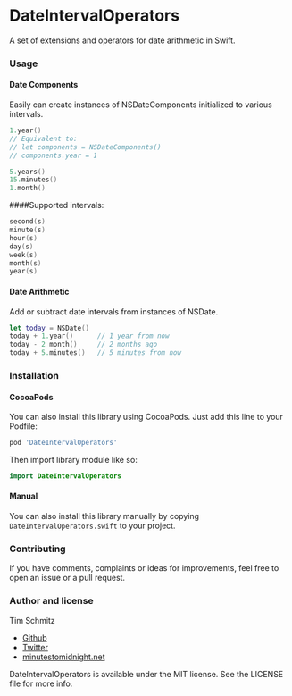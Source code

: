 # DateIntervalOperators
A set of extensions and operators for date arithmetic in Swift.

### Usage

#### Date Components
Easily can create instances of NSDateComponents initialized to various intervals.
```swift
1.year()
// Equivalent to:
// let components = NSDateComponents()
// components.year = 1

5.years()
15.minutes()
1.month()
```
####Supported intervals:
```swift
second(s)
minute(s)
hour(s)
day(s)
week(s)
month(s)
year(s)
```

#### Date Arithmetic
Add or subtract date intervals from instances of NSDate.
```swift
let today = NSDate()
today + 1.year()      // 1 year from now
today - 2 month()     // 2 months ago
today + 5.minutes()   // 5 minutes from now 
```

### Installation

#### CocoaPods

You can also install this library using CocoaPods. Just add this line to your Podfile:

```ruby
pod 'DateIntervalOperators'
```

Then import library module like so:

```swift
import DateIntervalOperators
```

#### Manual

You can also install this library manually by copying `DateIntervalOperators.swift` to your project.

### Contributing
If you have comments, complaints or ideas for improvements, feel free to open an issue or a pull request.

### Author and license

Tim Schmitz

- [Github](http://github.com/timschmitz)
- [Twitter](http://twitter.com/timschmitz)
- [minutestomidnight.net](http://minutestomidnight.net)

DateIntervalOperators is available under the MIT license. See the LICENSE file for more info.